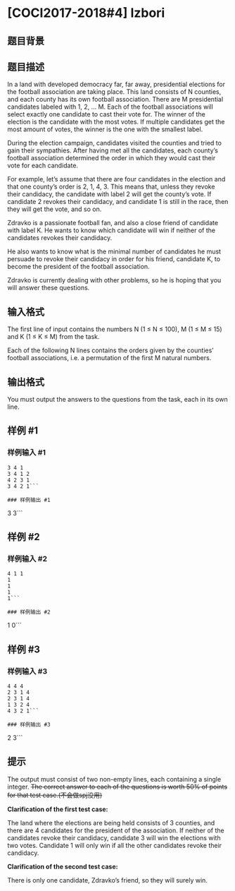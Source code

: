 # [COCI2017-2018#4] Izbori

## 题目背景



## 题目描述

In a land with developed democracy far, far away, presidential elections for the football
association are taking place. This land consists of N counties, and each county has its own
football association. There are M presidential candidates labeled with 1, 2, … M. Each of the
football associations will select exactly one candidate to cast their vote for. The winner of the
election is the candidate with the most votes. If multiple candidates get the most amount of
votes, the winner is the one with the smallest label.

During the election campaign, candidates visited the counties and tried to gain their
sympathies. After having met all the candidates, each county’s football association
determined the order in which they would cast their vote for each candidate.

For example, let’s assume that there are four candidates in the election and that one
county’s order is 2, 1, 4, 3. This means that, unless they revoke their candidacy, the
candidate with label 2 will get the county’s vote. If candidate 2 revokes their candidacy, and
candidate 1 is still in the race, then they will get the vote, and so on.

Zdravko is a passionate football fan, and also a close friend of candidate with label K. He
wants to know which candidate will win if neither of the candidates revokes their candidacy.

He also wants to know what is the minimal number of candidates he must persuade to
revoke their candidacy in order for his friend, candidate K, to become the president of the
football association.

Zdravko is currently dealing with other problems, so he is hoping that you will answer these
questions.


## 输入格式

The first line of input contains the numbers N (1 ≤ N ≤ 100), M (1 ≤ M ≤ 15) and K (1 ≤ K ≤
M) from the task.

Each of the following N lines contains the orders given by the counties’ football associations,
i.e. a permutation of the first M natural numbers.

## 输出格式

You must output the answers to the questions from the task, each in its own line.

## 样例 #1

### 样例输入 #1
```
3 4 1
3 4 1 2
4 2 3 1
3 4 2 1```

### 样例输出 #1

```
3
3```

## 样例 #2

### 样例输入 #2
```
4 1 1
1
1
1
1```

### 样例输出 #2

```
1
0```

## 样例 #3

### 样例输入 #3
```
4 4 4
2 3 1 4
2 3 1 4
1 3 2 4
4 3 2 1```

### 样例输出 #3

```
2
3```

## 提示

The output must consist of two non-empty lines, each containing a single integer. ~~The correct answer to each of the questions is worth 50% of points for that test case.(不会做spj没用)~~

**Clarification of the first test case:**

The land where the elections are being held consists of 3 counties, and there are 4 candidates for the
president of the association. If neither of the candidates revoke their candidacy, candidate 3 will win
the elections with two votes. Candidate 1 will only win if all the other candidates revoke their
candidacy.

**Clarification of the second test case:**

There is only one candidate, Zdravko’s friend, so they will surely win.
